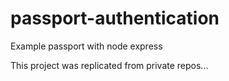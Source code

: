 # passport-authentication
Example passport with node express


This project was replicated from private repos...